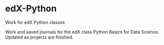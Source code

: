 # edX-Python
Work for edX Python classes

Work and saved journals for the edX class Python Basics for Data Science.
Updated as projects are finished.
